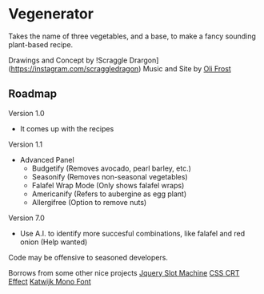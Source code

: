 # Vegenerator
 
Takes the name of three vegetables, and a base, to make a fancy sounding plant-based recipe.

Drawings and Concept by !Scraggle Drargon](https://instagram.com/scraggledragon)
Music and Site by [Oli Frost](https://olifro.st/links)

## Roadmap

Version 1.0
- It comes up with the recipes

Version 1.1
- Advanced Panel
	- Budgetify (Removes avocado, pearl barley, etc.)
	- Seasonify (Removes non-seasonal vegetables)
	- Falafel Wrap Mode (Only shows falafel wraps)
	- Americanify (Refers to aubergine as egg plant)
	- Allergifree (Option to remove nuts)

Version 7.0
- Use A.I. to identify more succesful combinations, like falafel and red onion (Help wanted)

Code may be offensive to seasoned developers.

Borrows from some other nice projects
[Jquery Slot Machine](https://github.com/josex2r/jQuery-SlotMachine)
[CSS CRT Effect](http://aleclownes.com/2017/02/01/crt-display.html)
[Katwijk Mono Font](https://wehtt.am/fonts/)

